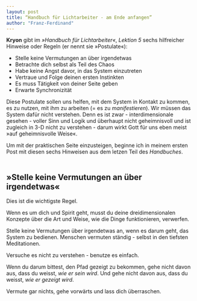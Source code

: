 ```yaml
---
layout: post
title: “Handbuch für Lichtarbeiter - am Ende anfangen”
author: "Franz-Ferdinand"
---
```

**Kryon** gibt im _»Handbuch für Lichtarbeiter«_, _Lektion 5_ sechs hilfreicher Hinweise oder Regeln (er nennt sie »Postulate«):

* Stelle keine Vermutungen an über irgendetwas
* Betrachte dich selbst als Teil des Chaos
* Habe keine Angst davor, in das System einzutreten
* Vertraue und Folge deinen ersten Instinkten
* Es muss Tätigkeit von deiner Seite geben
* Erwarte Synchronizität

Diese Postulate sollen uns helfen, mit dem System in Kontakt zu kommen, es zu nutzen, mit ihm zu arbeiten (= es zu _manifestieren_). Wir müssen das System dafür nicht verstehen. Denn es ist zwar - interdimensionale gesehen - voller Sinn und Logik und überhaupt nicht geheimnisvoll und ist zugleich in 3-D nicht zu verstehen - darum wirkt Gott für uns eben meist »auf geheimnisvolle Weise«.

Um mit der praktischen Seite einzusteigen, beginne ich in meinem ersten Post mit diesen sechs Hinweisen aus dem letzen Teil des _Handbuches_.
<br>
<br>

## »Stelle keine Vermutungen an über irgendetwas«
Dies ist die wichtigste Regel.

Wenn es um dich und Spirit geht, musst du deine dreidimensionalen Konzepte über die Art und Weise, wie die Dinge funktionieren, verwerfen.

Stelle keine Vermutungen über irgendetwas an, wenn es darum geht, das System zu bedienen. Menschen vermuten ständig - selbst in den tiefsten Meditationen.

Versuche es nicht zu verstehen - benutze es einfach.

Wenn du darum bittest, den Pfad gezeigt zu bekommen, gehe nicht davon aus, dass du weisst, _wie er sein wird_. Und gehe nicht davon aus, dass du weisst, _wie er gezeigt wird_.

Vermute gar nichts, gehe vorwärts und lass dich überraschen.